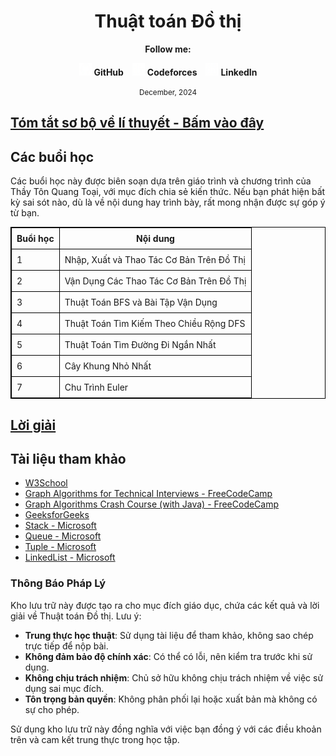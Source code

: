 <h1 align="center">
  Thuật toán Đồ thị
</h1>

<div align="center">
  <p><strong>Follow me:</strong></p>
</div>

<div align="center">
  <p>
    <img src="https://github.com/k1enn/software-engineer-notes/blob/main/subjects/web-programming/Buoi1/Bai01/images/github.png" alt="GitHub Logo" width="20" height="20" />
    <strong><a style="text-decoration:none;" href="https://github.com/k1enn" target="_blank">GitHub</a></strong>
    <img style="padding-left: 10px; " src="https://github.com/k1enn/software-engineer-notes/blob/main/subjects/web-programming/Buoi1/Bai01/images/codeforces.png" alt="Codeforces Logo" width="20" height="20" />
    <strong><a style="text-decoration:none;" href="https://codeforces.com/profile/dinhtrungkien" target="_blank">Codeforces</a></strong>
    <img style="padding-left: 10px;" src="https://github.com/k1enn/software-engineer-notes/blob/main/subjects/web-programming/Buoi1/Bai01/images/linkedin.png" alt="LinkedIn Logo" width="20" height="20" />
    <strong><a style="text-decoration:none;" href="https://www.linkedin.com/in/k1enn/" target="_blank">LinkedIn</a></strong>
  </p>
      <small> December, 2024</small>
</div>

## [Tóm tắt sơ bộ về lí thuyết - Bấm vào đây](https://github.com/k1enn/software-engineer-notes/blob/main/subjects/graph-algorithms-exercises/summary.md)


## Các buổi học

Các buổi học này được biên soạn dựa trên giáo trình và chương trình của Thầy Tôn Quang Toại, với mục đích chia sẻ kiến thức. Nếu bạn phát hiện bất kỳ sai sót nào, dù là về nội dung hay trình bày, rất mong nhận được sự góp ý từ bạn.
<div align="left"><table style="width:100%; border-collapse: collapse; border: 1px solid black;">
    <thead>
        <tr>
            <th style="border: 1px solid black; padding: 8px;">Buổi học</th>
            <th style="border: 1px solid black; padding: 8px;">Nội dung</th>
        </tr>
    </thead>
    <tbody>
        <tr>
            <td style="border: 1px solid black; padding: 8px;">1</td>
            <td style="border: 1px solid black; padding: 8px;"><a href="https://github.com/k1enn/software-engineer-notes/blob/main/subjects/graph-algorithms-exercises/documents/buoi1.md" style="text-decoration: none;">Nhập, Xuất và Thao Tác Cơ Bản Trên Đồ Thị</a></td>            
        </tr>
        <tr>
            <td style="border: 1px solid black; padding: 8px;">2</td>
            <td style="border: 1px solid black; padding: 8px;"><a href="https://github.com/k1enn/software-engineer-notes/blob/main/subjects/graph-algorithms-exercises/documents/buoi2.md" style="text-decoration: none;">Vận Dụng Các Thao Tác Cơ Bản Trên Đồ Thị</a></td>            
        </tr>
        <tr>
            <td style="border: 1px solid black; padding: 8px;">3</td>
            <td style="border: 1px solid black; padding: 8px;"><a href="https://github.com/k1enn/software-engineer-notes/blob/main/subjects/graph-algorithms-exercises/documents/buoi3.md" style="text-decoration: none;">Thuật Toán BFS và Bài Tập Vận Dụng</a></td>            
        </tr>
        <tr>
            <td style="border: 1px solid black; padding: 8px;">4</td>
            <td style="border: 1px solid black; padding: 8px;"><a href="https://github.com/k1enn/software-engineer-notes/blob/main/subjects/graph-algorithms-exercises/documents/buoi4.md" style="text-decoration: none;">Thuật Toán Tìm Kiếm Theo Chiều Rộng DFS</a></td>        
        </tr>
      <tr>
            <td style="border: 1px solid black; padding: 8px;">5</td>
            <td style="border: 1px solid black; padding: 8px;"><a href="https://github.com/k1enn/software-engineer-notes/blob/main/subjects/graph-algorithms-exercises/documents/buoi5.md" style="text-decoration: none;">Thuật Toán Tìm Đường Đi Ngắn Nhất</a></td>        
        </tr>
        <tr>
            <td style="border: 1px solid black; padding: 8px;">6</td>
            <td style="border: 1px solid black; padding: 8px;"><a href="https://github.com/k1enn/software-engineer-notes/blob/main/subjects/graph-algorithms-exercises/documents/buoi6.md" style="text-decoration: none;">Cây Khung Nhỏ Nhất</a></td>        
        </tr>
        <tr>
            <td style="border: 1px solid black; padding: 8px;">7</td>
            <td style="border: 1px solid black; padding: 8px;"><a href="https://github.com/k1enn/software-engineer-notes/blob/main/subjects/graph-algorithms-exercises/documents/buoi7.md" style="text-decoration: none;">Chu Trình Euler</a></td>        
        </tr>
    </tbody>
</table>
</div>

## [Lời giải](https://github.com/k1enn/software-engineer-notes/edit/main/subjects/graph-algorithms-exercises)


## Tài liệu tham khảo
- [W3School](https://www.geeksforgeeks.org/graph-data-structure-and-algorithms/)
- [Graph Algorithms for Technical Interviews - FreeCodeCamp](https://www.youtube.com/watch?v=tWVWeAqZ0WU)
- [Graph Algorithms Crash Course (with Java) - FreeCodeCamp](https://www.youtube.com/watch?v=dS44jZyj5gU)
- [GeeksforGeeks](https://www.geeksforgeeks.org/graph-data-structure-and-algorithms/)
- [Stack - Microsoft](https://learn.microsoft.com/en-us/dotnet/api/system.collections.stack?view=net-9.0)
- [Queue - Microsoft](https://learn.microsoft.com/en-us/dotnet/api/system.collections.generic.queue-1?view=net-9.0)
- [Tuple - Microsoft](https://learn.microsoft.com/en-us/dotnet/csharp/language-reference/builtin-types/value-tuples)
- [LinkedList - Microsoft](https://learn.microsoft.com/en-us/dotnet/api/system.collections.generic.linkedlist-1?view=net-9.0)

### Thông Báo Pháp Lý 
Kho lưu trữ này được tạo ra cho mục đích giáo dục, chứa các kết quả và lời giải về Thuật toán Đồ thị. Lưu ý:

- **Trung thực học thuật**: Sử dụng tài liệu để tham khảo, không sao chép trực tiếp để nộp bài.
- **Không đảm bảo độ chính xác**: Có thể có lỗi, nên kiểm tra trước khi sử dụng.
- **Không chịu trách nhiệm**: Chủ sở hữu không chịu trách nhiệm về việc sử dụng sai mục đích.
- **Tôn trọng bản quyền**: Không phân phối lại hoặc xuất bản mà không có sự cho phép.

Sử dụng kho lưu trữ này đồng nghĩa với việc bạn đồng ý với các điều khoản trên và cam kết trung thực trong học tập.
